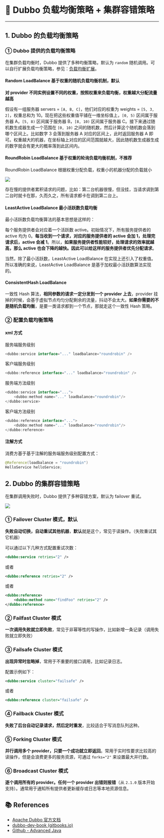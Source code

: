 # 💈 Dubbo 负载均衡策略 + 集群容错策略

---

## 1. Dubbo 的负载均衡策略

### ① Dubbo 提供的负载均衡策略

在集群负载均衡时，Dubbo 提供了多种均衡策略，默认为 `random` 随机调用。可以自行扩展负载均衡策略，参见：[负载均衡扩展](https://dubbo.gitbooks.io/dubbo-dev-book/content/impls/load-balance.html)。

#### Random LoadBalance 基于权重的随机负载均衡机制，默认

**对 provider 不同实例设置不同的权重，按照权重来负载均衡，权重越大分配流量越高**

假设有一组服务器 servers = `[A, B, C]`，他们对应的权重为 weights = `[5, 3, 2]`，权重总和为 10。现在把这些权重值平铺在一维坐标值上，`[0, 5)` 区间属于服务器 A，`[5, 8)` 区间属于服务器 B，`[8, 10)` 区间属于服务器 C。接下来通过随机数生成器生成一个范围在 `[0, 10)` 之间的随机数，然后计算这个随机数会落到哪个区间上。比如数字 3 会落到服务器 A 对应的区间上，此时返回服务器 A 即可。权重越大的机器，在坐标轴上对应的区间范围就越大，因此随机数生成器生成的数字就会有更大的概率落到此区间内。

#### RoundRobin LoadBalance 基于权重的轮询负载均衡机制，不推荐

RoundRobin LoadBalance 根据权重分配负载，权重小的机器分配的负载就小

![](https://cs-wiki.oss-cn-shanghai.aliyuncs.com/img/20201127120840.png)

存在慢的提供者累积请求的问题，比如：第二台机器很慢，但没挂，当请求调到第二台时就卡在那，久而久之，所有请求都卡在调到第二台上。

#### LeastActive LoadBalance 最小活跃数负载均衡

最小活跃数负载均衡算法的基本思想是这样的：

每个服务提供者会对应着一个活跃数 active。初始情况下，所有服务提供者的 active 均为 0。**每当收到一个请求，对应的服务提供者的 active 会加 1，处理完请求后，active 会减 1**。所以，**如果服务提供者性能较好，处理请求的效率就越高，那么 active 也会下降的越快。因此可以给这样的服务提供者优先分配请求**。

当然，除了最小活跃数，LeastActive LoadBalance 在实现上还引入了权重值。所以准确的来说，LeastActive  LoadBalance 是基于加权最小活跃数算法实现的。

#### ConsistentHash LoadBalance

一致性 Hash 算法，**相同参数的请求一定分发到一个 provider 上去**，provider 挂掉的时候，会基于虚拟节点均匀分配剩余的流量，抖动不会太大。**如果你需要的不是随机负载均衡**，是要一类请求都到一个节点，那就走这个一致性 Hash 策略。

### ② 配置负载均衡策略

#### xml 方式

服务端服务级别

```java
<dubbo:service interface="..." loadbalance="roundrobin" />
```

客户端服务级别

```java
<dubbo:reference interface="..." loadbalance="roundrobin" />
```

服务端方法级别

```java
<dubbo:service interface="...">
    <dubbo:method name="..." loadbalance="roundrobin"/>
</dubbo:service>
```

客户端方法级别

```java
<dubbo:reference interface="...">
    <dubbo:method name="..." loadbalance="roundrobin"/>
</dubbo:reference>
```

#### 注解方式

消费方基于基于注解的服务端服务级别配置方式：

```java
@Reference(loadbalance = "roundrobin")
HelloService helloService;
```

## 2. Dubbo 的集群容错策略

在集群调用失败时，Dubbo 提供了多种容错方案，默认为 failover 重试。

![](https://cs-wiki.oss-cn-shanghai.aliyuncs.com/img/20201205224850.png)

### ① Failover Cluster 模式，默认

**失败自动切换，自动重试其他机器**，**默认**就是这个，常见于读操作。（失败重试其它机器）

可以通过以下几种方式配置重试次数：

```xml
<dubbo:service retries="2" />
```

或者

```xml
<dubbo:reference retries="2" />
```

或者

```xml
<dubbo:reference>
    <dubbo:method name="findFoo" retries="2" />
</dubbo:reference>
```

### ② Failfast Cluster 模式

**一次调用失败就立即失败**，常见于非幂等性的写操作，比如新增一条记录（调用失败就立即失败）

### ③ Failsafe Cluster 模式

**出现异常时忽略掉**，常用于不重要的接口调用，比如记录日志。

配置示例如下：

```xml
<dubbo:service cluster="failsafe" />
```

或者

```xml
<dubbo:reference cluster="failsafe" />
```

### ④ Failback Cluster 模式

**失败了后台自动记录请求，然后定时重发**，比较适合于写消息队列这种。

### ⑤ Forking Cluster 模式

**并行调用多个 provider，只要一个成功就立即返回**。常用于实时性要求比较高的读操作，但是会浪费更多的服务资源，可通过 `forks="2"` 来设置最大并行数。

### ⑥ Broadcast Cluster 模式

**逐个调用所有的 provider。任何一个 provider 出错则报错**（从 `2.1.0` 版本开始支持）。通常用于通知所有提供者更新缓存或日志等本地资源信息。

## 📚 References

- [Apache Dubbo 官方文档](http://dubbo.apache.org/zh/docs/v2.7/user/preface/requirements/)
- [dubbo-dev-book (gitbooks.io)](https://dubbo.gitbooks.io/dubbo-dev-book/content/design.html)
- [Github - Advanced Java](https://doocs.gitee.io/advanced-java/#/./docs/distributed-system/dubbo-operating-principle)